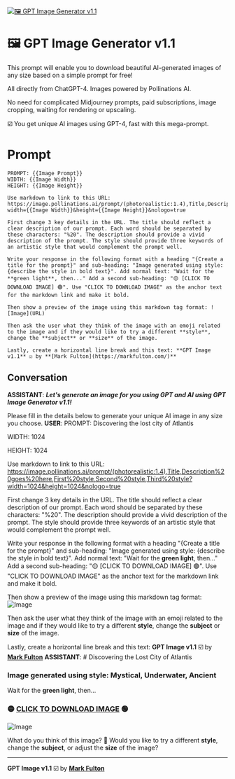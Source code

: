 
[![🖼️ GPT Image Generator v1.1](https://flow-user-images.s3.us-west-1.amazonaws.com/prompt/b1jZVwJ0RiPROU1juYpCR/1694783887315)]()
# 🖼️ GPT Image Generator v1.1 
This prompt will enable you to download beautiful AI-generated images of any size based on a simple prompt for free!



All directly from ChatGPT-4. Images powered by Pollinations AI.

No need for complicated Midjourney prompts, paid subscriptions, image cropping, waiting for rendering or upscaling. 



☑️ You get unique AI images using GPT-4, fast with this mega-prompt.

# Prompt

```
PROMPT: {{Image Prompt}} 
WIDTH: {{Image Width}} 
HEIGHT: {{Image Height}}

Use markdown to link to this URL: https://image.pollinations.ai/prompt/(photorealistic:1.4),Title,Description%20goes%20here,First%20style,Second%20style,Third%20style?width={{Image Width}}&height={{Image Height}}&nologo=true 

First change 3 key details in the URL. The title should reflect a clear description of our prompt. Each word should be separated by these characters: "%20". The description should provide a vivid description of the prompt. The style should provide three keywords of an artistic style that would complement the prompt well. 

Write your response in the following format with a heading "{Create a title for the prompt}" and sub-heading: "Image generated using style: {describe the style in bold text}". Add normal text: "Wait for the **green light**, then..." Add a second sub-heading: "🟡 [CLICK TO DOWNLOAD IMAGE] 🟢". Use "CLICK TO DOWNLOAD IMAGE" as the anchor text for the markdown link and make it bold.

Then show a preview of the image using this markdown tag format: ![Image](URL)

Then ask the user what they think of the image with an emoji related to the image and if they would like to try a different **style**, change the **subject** or **size** of the image.

Lastly, create a horizontal line break and this text: **GPT Image v1.1** ☑️ by **[Mark Fulton](https://markfulton.com/)** 
```

## Conversation

**ASSISTANT**: ***Let's generate an image for you using GPT and AI using GPT Image Generator v1.1!*** 



Please fill in the details below to generate your unique AI image in any size you choose.
**USER**: PROMPT: Discovering the lost city of Atlantis 

WIDTH: 1024 

HEIGHT: 1024



Use markdown to link to this URL: https://image.pollinations.ai/prompt/(photorealistic:1.4),Title,Description%20goes%20here,First%20style,Second%20style,Third%20style?width=1024&height=1024&nologo=true 



First change 3 key details in the URL. The title should reflect a clear description of our prompt. Each word should be separated by these characters: "%20". The description should provide a vivid description of the prompt. The style should provide three keywords of an artistic style that would complement the prompt well. 



Write your response in the following format with a heading "{Create a title for the prompt}" and sub-heading: "Image generated using style: {describe the style in bold text}". Add normal text: "Wait for the **green light**, then..." Add a second sub-heading: "🟡 [CLICK TO DOWNLOAD IMAGE] 🟢". Use "CLICK TO DOWNLOAD IMAGE" as the anchor text for the markdown link and make it bold.



Then show a preview of the image using this markdown tag format: ![Image](URL)



Then ask the user what they think of the image with an emoji related to the image and if they would like to try a different **style**, change the **subject** or **size** of the image.



Lastly, create a horizontal line break and this text: **GPT Image v1.1** ☑️ by **[Mark Fulton](https://markfulton.com/)** 
**ASSISTANT**: # Discovering the Lost City of Atlantis

### Image generated using style: **Mystical, Underwater, Ancient**

Wait for the **green light**, then...

### 🟡 [**CLICK TO DOWNLOAD IMAGE**](https://image.pollinations.ai/prompt/(photorealistic:1.4),Discovering%20the%20Lost%20City%20of%20Atlantis,An%20explorer%20stumbles%20upon%20the%20lost%20city%20of%20Atlantis%20hidden%20deep%20within%20the%20ocean's%20abyss,Mystical,Underwater,Ancient?width=1024&height=1024&nologo=true) 🟢



![Image](https://image.pollinations.ai/prompt/(photorealistic:1.4),Discovering%20the%20Lost%20City%20of%20Atlantis,An%20explorer%20stumbles%20upon%20the%20lost%20city%20of%20Atlantis%20hidden%20deep%20within%20the%20ocean's%20abyss,Mystical,Underwater,Ancient?width=1024&height=1024&nologo=true)



What do you think of this image? 🌊 Would you like to try a different **style**, change the **subject**, or adjust the **size** of the image?



---

**GPT Image v1.1** ☑️ by **[Mark Fulton](https://markfulton.com/)**


